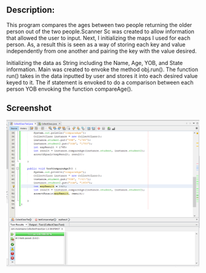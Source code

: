 ## Description:

This program compares the ages between two people returning the older person out of the two people.Scanner Sc was created to allow information that allowed the user to input. Next, I initializing the maps I used for each person. As, a result this is seen as a way of storing each key and value independently from one another and pairing the key with the value desired.

Initializing the data as String including the Name, Age, YOB, and State information. Main was created to envoke the method obj.run(). The function run() takes in the data inputted by user and stores it into each desired value keyed to it. The if statement is envoked to do a comparison between each person YOB envoking the function compareAge().

## Screenshot
![CollectionTestPass.png](CollectionTestPass.PNG)

